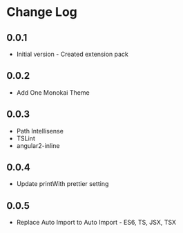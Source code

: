 # Change Log
## 0.0.1
- Initial version - Created extension pack
## 0.0.2
- Add One Monokai Theme
## 0.0.3
- Path Intellisense
- TSLint
- angular2-inline
## 0.0.4
- Update printWith prettier setting
## 0.0.5
- Replace Auto Import to Auto Import - ES6, TS, JSX, TSX